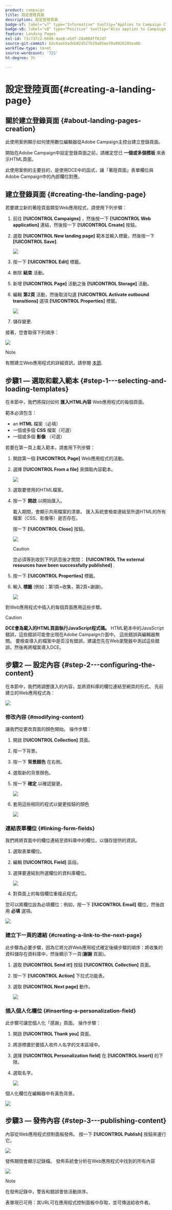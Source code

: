 ```yaml
---
product: campaign
title: 設定登陸頁面
description: 設定登陸頁面
badge-v7: label="v7" type="Informative" tooltip="Applies to Campaign Classic v7"
badge-v8: label="v8" type="Positive" tooltip="Also applies to Campaign v8"
feature: Landing Pages
exl-id: 71c737c2-b0d6-4ae8-a5df-28a08dff82d7
source-git-commit: 6dc6aeb5adeb82d527b39a05ee70a9926205ea0b
workflow-type: tm+mt
source-wordcount: '721'
ht-degree: 3%

---
```


# 設定登陸頁面{#creating-a-landing-page}



## 關於建立登錄頁面 {#about-landing-pages-creation}

此使用案例顯示如何使用數位編輯器從Adobe Campaign主控台建立登錄頁面。

開始在Adobe Campaign中設定登錄頁面之前，請確定您已 **一個或多個模板** 來表示HTML頁面。

此使用案例的主要目的，是使用DCE中的函式，讓「著陸頁面」表單欄位與Adobe Campaign中的內部欄位對應。

## 建立登錄頁面 {#creating-the-landing-page}

若要建立新的著陸頁面類型Web應用程式，請使用下列步驟：

1. 前往 **[!UICONTROL Campaigns]** ，然後按一下 **[!UICONTROL Web application]** 連結，然後按一下 **[!UICONTROL Create]** 按鈕。
1. 選取 **[!UICONTROL New landing page]** 範本並輸入標籤，然後按一下 **[!UICONTROL Save]**.

   ![](assets/dce_uc1_newlandingpage.png)

1. 按一下 **[!UICONTROL Edit]** 標籤。
1. 刪除 **結束** 活動。
1. 新增 **[!UICONTROL Page]** 活動之後 **[!UICONTROL Storage]** 活動。
1. 編輯 **第2頁** 活動，然後取消勾選 **[!UICONTROL Activate outbound transitions]** 選項 **[!UICONTROL Properties]** 標籤。

   ![](assets/dce_uc1_transition.png)

1. 儲存變更.

接著，您會取得下列順序：

![](assets/dce_uc1_edition_activity.png)

>[!NOTE]
>
>有關建立Web應用程式的詳細資訊，請參閱 [本節](creating-a-new-web-application.md).

## 步驟1 — 選取和載入範本 {#step-1---selecting-and-loading-templates}

在本節中，我們將探討如何 **匯入HTML內容** Web應用程式的每個頁面。

範本必須包含：

* an **HTML** 檔案（必填）
* 一個或多個 **CSS** 檔案（可選）
* 一個或多個 **影像** （可選）

若要在第一頁上載入範本，請套用下列步驟：

1. 開啟第一個 **[!UICONTROL Page]** Web應用程式的活動。
1. 選擇 **[!UICONTROL From a file]** 來擷取內容範本。

   ![](assets/dce_uc1_selectmodel.png)

1. 選取要使用的HTML檔案。
1. 按一下 **開啟** 以開始匯入。

   載入期間，會顯示共用檔案的清單。 匯入系統會檢查連結至所選HTML的所有檔案（CSS、影像等）是否存在。

   按一下 **[!UICONTROL Close]** 按鈕。

   ![](assets/dce_uc1_import.png)

   >[!CAUTION]
   >
   >您必須等到收到下列訊息後才關閉： **[!UICONTROL The external resources have been successfully published]** .

1. 按一下 **[!UICONTROL Properties]** 標籤。
1. 輸入 **標籤** (例如：第1頁=收集，第2頁=謝謝)。

   ![](assets/dce_uc1_pagelabel.png)

對Web應用程式中插入的每個頁面應用這些步驟。

>[!CAUTION]
>
>**DCE會為載入的HTML頁面執行JavaScript程式碼。** HTML範本中的JavaScript錯誤，這些錯誤可能會出現在Adobe Campaign介面中。 這些錯誤與編輯器無關。 要檢查導入的檔案中是否沒有錯誤，建議您先在Web瀏覽器中測試這些錯誤，然後再將檔案導入DCE。

## 步驟2 — 設定內容 {#step-2---configuring-the-content}

在本節中，我們將調整匯入的內容，並將資料庫的欄位連結至網頁的形式。 先前建立的Web應用程式為：

![](assets/dce_uc1_lp_enchainement.png)

### 修改內容 {#modifying-content}

讓我們從更改頁面的顏色開始。 操作步驟：

1. 開啟 **[!UICONTROL Collection]** 頁面。
1. 按一下背景。
1. 按一下 **背景顏色** 在右側。
1. 選取新的背景顏色。
1. 按一下 **確定** 以確認變更。

   ![](assets/dce_uc1_changecolor.png)

1. 套用這些相同的程式以變更按鈕的顏色

   ![](assets/dce_uc1_finalcolor.png)

### 連結表單欄位 {#linking-form-fields}

我們將將頁面中的欄位連結至資料庫中的欄位，以儲存提供的資訊。

1. 選取表單欄位。
1. 編輯 **[!UICONTROL Field]** 區段。
1. 選擇要連結到所選欄位的資料庫欄位。

   ![](assets/dce_uc1_mapping.png)

1. 對頁面上的每個欄位重複此程式。

您可以將欄位設為必填欄位：例如，按一下 **[!UICONTROL Email]** 欄位，然後啟用 **必填** 選項。

![](assets/dce_uc1_fieldmandatory.png)

### 建立下一頁的連結 {#creating-a-link-to-the-next-page}

此步驟為必要步驟，因為它將允許Web應用程式確定後續步驟的順序：將收集的資料儲存在資料庫中，然後顯示下一頁(**謝謝** 頁面)。

1. 選取 **[!UICONTROL Send it!]** 按鈕 **[!UICONTROL Collection]** 頁面。
1. 按一下 **[!UICONTROL Action]** 下拉式功能表。
1. 選取 **[!UICONTROL Next page]** 動作。

   ![](assets/dce_uc1_actionbouton.png)

### 插入個人化欄位 {#inserting-a-personalization-field}

此步驟可讓您個人化「感謝」頁面。 操作步驟：

1. 開啟 **[!UICONTROL Thank you]** 頁面。
1. 將游標置於要插入收件人名字的文本區域中。
1. 選擇 **[!UICONTROL Personalization field]** 在 **[!UICONTROL Insert]** 的下限。
1. 選取名字。

   ![](assets/dce_uc1_persochamp.png)

個人化欄位在編輯器中有黃色背景。

![](assets/dce_uc1_edit_champperso.png)

## 步驟3 — 發佈內容 {#step-3---publishing-content}

內容從Web應用程式控制面板發佈。 按一下 **[!UICONTROL Publish]** 按鈕來運行它。

![](assets/dce_uc1_pub_dashboard.png)

發佈期間會顯示記錄檔。 發佈系統會分析在Web應用程式中找到的所有內容

![](assets/dce_uc1_pub_dashboard_journal.png)

>[!NOTE]
>
>在發佈記錄中，警告和錯誤會依活動排序。

表單現已可用：其URL可在應用程式控制面板中存取，並可傳送給收件者。
